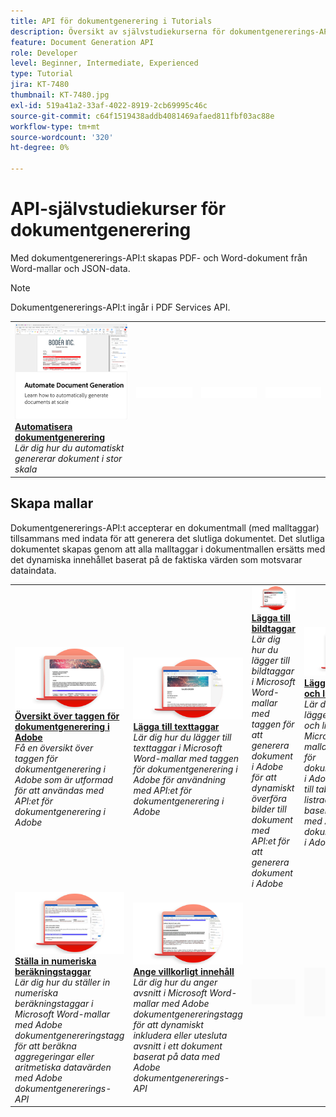 ```yaml
---
title: API för dokumentgenerering i Tutorials
description: Översikt av självstudiekurserna för dokumentgenererings-API
feature: Document Generation API
role: Developer
level: Beginner, Intermediate, Experienced
type: Tutorial
jira: KT-7480
thumbnail: KT-7480.jpg
exl-id: 519a41a2-33af-4022-8919-2cb69995c46c
source-git-commit: c64f1519438addb4081469afaed811fbf03ac88e
workflow-type: tm+mt
source-wordcount: '320'
ht-degree: 0%

---
```



# API-självstudiekurser för dokumentgenerering

Med dokumentgenererings-API:t skapas PDF- och Word-dokument från Word-mallar och JSON-data.

>[!NOTE]
>
>Dokumentgenererings-API:t ingår i PDF Services API.

<table style="table-layout:fixed">
<tr>
 <td>
   <a href="automate-doc-gen.md">
      <img alt="Automatisera dokumentgenerering" src="assets/automate-doc-gen.png" />
   </a>
    <div>
   <a href="taggeroverview.md"><strong>Automatisera dokumentgenerering</strong></a>
    </div>
    <em>Lär dig hur du automatiskt genererar dokument i stor skala</em>
    <br>
  </td>
    <td>
    <img alt="Avgränsare" src="../assets/WhiteBanner_Placeholder.png" />
    <div>
    <br>
  </td>
   <td>
    <img alt="Avgränsare" src="../assets/WhiteBanner_Placeholder.png" />
    <div>
    <br>
  </td>
  </td>
   <td>
    <img alt="Avgränsare" src="../assets/WhiteBanner_Placeholder.png" />
    <div>
    <br>
  </td>
</tr>
</table>

## Skapa mallar

Dokumentgenererings-API:t accepterar en dokumentmall (med malltaggar) tillsammans med indata för att generera det slutliga dokumentet. Det slutliga dokumentet skapas genom att alla malltaggar i dokumentmallen ersätts med det dynamiska innehållet baserat på de faktiska värden som motsvarar dataindata.

<table style="table-layout:fixed">
<tr>
 <td>
   <a href="taggeroverview.md">
      <img alt="Översikt över taggen för dokumentgenerering i Adobe" src="assets/Taggeroverview_thumb.png" />
   </a>
    <div>
   <a href="taggeroverview.md"><strong>Översikt över taggen för dokumentgenerering i Adobe</strong></a>
    </div>
    <em>Få en översikt över taggen för dokumentgenerering i Adobe som är utformad för att användas med API:et för dokumentgenerering i Adobe</em>
    <br>
  </td>
  <td>
   <a href="taggeraddtexttags.md">
      <img alt="Lägga till texttaggar" src="assets/Taggertexttags_thumb.png" />
   </a>
    <div>
   <a href="taggeraddtexttags.md"><strong>Lägga till texttaggar</strong></a>
    </div>
    <em>Lär dig hur du lägger till texttaggar i Microsoft Word-mallar med taggen för dokumentgenerering i Adobe för användning med API:et för dokumentgenerering i Adobe</em>
    <br>
  </td>
  <td>
   <a href="taggeraddimagetags.md">
      <img alt="Lägga till bildtaggar" src="assets/Taggerimagetags_thumb.png" />
   </a>
    <div>
   <a href="taggeraddimagetags.md"><strong>Lägga till bildtaggar</strong></a>
    </div>
    <em>Lär dig hur du lägger till bildtaggar i Microsoft Word-mallar med taggen för att generera dokument i Adobe för att dynamiskt överföra bilder till dokument med API:et för att generera dokument i Adobe</em>
    <br>
  </td>
  <td>
   <a href="taggertables.md">
      <img alt="Lägga till tabeller och listtaggar" src="assets/Taggertables_thumb.png" />
   </a>
    <div>
   <a href="taggertables.md"><strong>Lägga till tabeller och listtaggar</strong></a>
    </div>
    <em>Lär dig hur du lägger till register och listtaggar i Microsoft Word-mallar med taggen för dokumentgenerering i Adobe för att lägga till tabell- eller listrader dynamiskt baserat på data med API:et för dokumentgenerering i Adobe</em>
    <br>
  </td>
</tr>
<tr>
  <td>
   <a href="taggercalculations.md">
      <img alt="Ställa in numeriska beräkningstaggar" src="assets/Taggercalculations_thumb.png" />
   </a>
    <div>
   <a href="taggercalculations.md"><strong>Ställa in numeriska beräkningstaggar</strong></a>
    </div>
    <em>Lär dig hur du ställer in numeriska beräkningstaggar i Microsoft Word-mallar med Adobe dokumentgenereringstagg för att beräkna aggregeringar eller aritmetiska datavärden med Adobe dokumentgenererings-API</em>
    <br>
  </td>
  <td>
   <a href="taggerconditional.md">
      <img alt="Ange villkorligt innehåll" src="assets/Taggerconditional_thumb.png" />
   </a>
    <div>
   <a href="taggerconditional.md"><strong>Ange villkorligt innehåll</strong></a>
    </div>
    <em>Lär dig hur du anger avsnitt i Microsoft Word-mallar med Adobe dokumentgenereringstagg för att dynamiskt inkludera eller utesluta avsnitt i ett dokument baserat på data med Adobe dokumentgenererings-API</em>
    <br>
  </td>
  <td>
    <img alt="Avgränsare" src="../assets/GrayBanner_Placeholder.png" />
    <div>
    <br>
  </td>
   <td>
    <img alt="Avgränsare" src="../assets/GrayBanner_Placeholder.png" />
    <div>
    <br>
  </td>
</tr>
</table>
